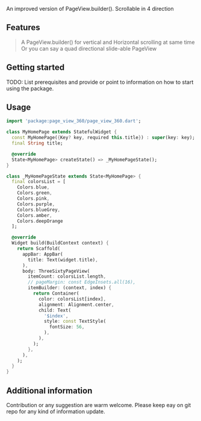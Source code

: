 <!-- 
This README describes the package. If you publish this package to pub.dev,
this README's contents appear on the landing page for your package.

For information about how to write a good package README, see the guide for
[writing package pages](https://dart.dev/guides/libraries/writing-package-pages). 

For general information about developing packages, see the Dart guide for
[creating packages](https://dart.dev/guides/libraries/create-library-packages)
and the Flutter guide for
[developing packages and plugins](https://flutter.dev/developing-packages). 
-->

An improved version of PageView.builder(). Scrollable in 4 direction

## Features

[comment]: <> (TODO: List what your package can do. Maybe include images, gifs, or videos.)
> A PageView.builder() for vertical and Horizontal scrolling at same time
> Or you can say a quad directional slide-able PageView
## Getting started

TODO: List prerequisites and provide or point to information on how to
start using the package.

## Usage

```dart
import 'package:page_view_360/page_view_360.dart';

class MyHomePage extends StatefulWidget {
  const MyHomePage({Key? key, required this.title}) : super(key: key);
  final String title;

  @override
  State<MyHomePage> createState() => _MyHomePageState();
}

class _MyHomePageState extends State<MyHomePage> {
  final colorsList = [
    Colors.blue,
    Colors.green,
    Colors.pink,
    Colors.purple,
    Colors.blueGrey,
    Colors.amber,
    Colors.deepOrange
  ];

  @override
  Widget build(BuildContext context) {
    return Scaffold(
      appBar: AppBar(
        title: Text(widget.title),
      ),
      body: ThreeSixtyPageView(
        itemCount: colorsList.length,
        // pageMargin: const EdgeInsets.all(16),
        itemBuilder: (context, index) {
          return Container(
            color: colorsList[index],
            alignment: Alignment.center,
            child: Text(
              '$index',
              style: const TextStyle(
                fontSize: 56,
              ),
            ),
          );
        },
      ),
    );
  }
}
```

## Additional information

Contribution or any suggestion are warm welcome. Please keep eay on git repo for any kind of information update.

[comment]: <> (TODO: Tell users more about the package: where to find more information, how to )

[comment]: <> (contribute to the package, how to file issues, what response they can expect )

[comment]: <> (from the package authors, and more.)
